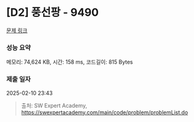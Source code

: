 # [D2] 풍선팡 - 9490 

[문제 링크](https://swexpertacademy.com/main/code/problem/problemDetail.do?contestProbId=AXAerAPaVXMDFARP) 

### 성능 요약

메모리: 74,624 KB, 시간: 158 ms, 코드길이: 815 Bytes

### 제출 일자

2025-02-10 23:43



> 출처: SW Expert Academy, https://swexpertacademy.com/main/code/problem/problemList.do